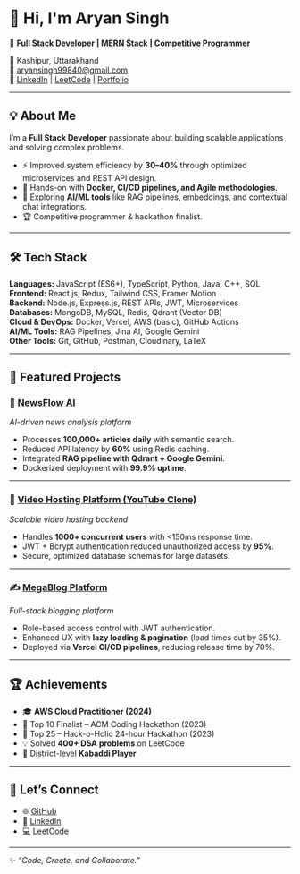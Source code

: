 # 👋 Hi, I'm Aryan Singh  

🚀 **Full Stack Developer | MERN Stack | Competitive Programmer**  

📍 Kashipur, Uttarakhand  
📧 [aryansingh99840@gmail.com](mailto:aryansingh99840@gmail.com)  
🔗 [LinkedIn](https://www.linkedin.com/in/aryan-singh-o007) | [LeetCode](https://leetcode.com/u/aryansingh99840/) | [Portfolio](https://assignment-frontend-eight-theta.vercel.app/)  

---

## 💡 About Me  
I’m a **Full Stack Developer** passionate about building scalable applications and solving complex problems.  
- ⚡ Improved system efficiency by **30–40%** through optimized microservices and REST API design.  
- 🐳 Hands-on with **Docker, CI/CD pipelines, and Agile methodologies**.  
- 🤖 Exploring **AI/ML tools** like RAG pipelines, embeddings, and contextual chat integrations.  
- 🏆 Competitive programmer & hackathon finalist.  

---

## 🛠️ Tech Stack  

**Languages:** JavaScript (ES6+), TypeScript, Python, Java, C++, SQL  
**Frontend:** React.js, Redux, Tailwind CSS, Framer Motion  
**Backend:** Node.js, Express.js, REST APIs, JWT, Microservices  
**Databases:** MongoDB, MySQL, Redis, Qdrant (Vector DB)  
**Cloud & DevOps:** Docker, Vercel, AWS (basic), GitHub Actions  
**AI/ML Tools:** RAG Pipelines, Jina AI, Google Gemini  
**Other Tools:** Git, GitHub, Postman, Cloudinary, LaTeX  

---

## 🚀 Featured Projects  

### 📰 [NewsFlow AI](https://app.eraser.io/workspace/YtPqZ1VogxGy1jzIDkzj?origin=share)  
*AI-driven news analysis platform*  
- Processes **100,000+ articles daily** with semantic search.  
- Reduced API latency by **60%** using Redis caching.  
- Integrated **RAG pipeline with Qdrant + Google Gemini**.  
- Dockerized deployment with **99.9% uptime**.  

---

### 🎥 [Video Hosting Platform (YouTube Clone)](https://github.com/aryansingho07/backend-project)  
*Scalable video hosting backend*  
- Handles **1000+ concurrent users** with <150ms response time.  
- JWT + Bcrypt authentication reduced unauthorized access by **95%**.  
- Secure, optimized database schemas for large datasets.  

---

### ✍️ [MegaBlog Platform](https://12megablog-c5fd-2n593fl5y-aryansingho07s-projects.vercel.app/)  
*Full-stack blogging platform*  
- Role-based access control with JWT authentication.  
- Enhanced UX with **lazy loading & pagination** (load times cut by 35%).  
- Deployed via **Vercel CI/CD pipelines**, reducing release time by 70%.  

---

## 🏆 Achievements  
- 🎓 **AWS Cloud Practitioner (2024)**  
- 🥉 Top 10 Finalist – ACM Coding Hackathon (2023)  
- 🏅 Top 25 – Hack-o-Holic 24-hour Hackathon (2023)  
- 💡 Solved **400+ DSA problems** on LeetCode  
- 🤼 District-level **Kabaddi Player**  

---

## 🤝 Let’s Connect  
- 🌐 [GitHub](https://github.com/aryansingho07)  
- 🔗 [LinkedIn](https://www.linkedin.com/in/aryan-singh-o007)  
- 💻 [LeetCode](https://leetcode.com/u/aryansingh99840/)  

---

✨ *“Code, Create, and Collaborate.”*  
